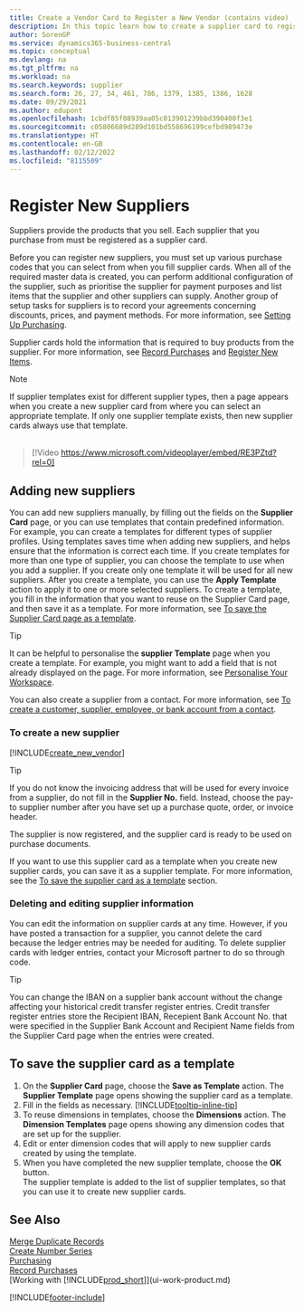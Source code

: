 ```yaml
---
title: Create a Vendor Card to Register a New Vendor (contains video)
description: In this topic learn how to create a supplier card to register a new supplier or supplier and save supplier cards as a template.
author: SorenGP
ms.service: dynamics365-business-central
ms.topic: conceptual
ms.devlang: na
ms.tgt_pltfrm: na
ms.workload: na
ms.search.keywords: supplier
ms.search.form: 26, 27, 34, 461, 786, 1379, 1385, 1386, 1628
ms.date: 09/29/2021
ms.author: edupont
ms.openlocfilehash: 1cbdf85f08939aa05c013901239bbd390400f3e1
ms.sourcegitcommit: c05806689d289d101bd558696199cefbd989473e
ms.translationtype: HT
ms.contentlocale: en-GB
ms.lasthandoff: 02/12/2022
ms.locfileid: "8115509"
---
```

# <a name="register-new-vendors"></a>Register New Suppliers

Suppliers provide the products that you sell. Each supplier that you purchase from must be registered as a supplier card.

Before you can register new suppliers, you must set up various purchase codes that you can select from when you fill supplier cards. When all of the required master data is created, you can perform additional configuration of the supplier, such as prioritise the supplier for payment purposes and list items that the supplier and other suppliers can supply. Another group of setup tasks for suppliers is to record your agreements concerning discounts, prices, and payment methods. For more information, see [Setting Up Purchasing](purchasing-setup-purchasing.md).

Supplier cards hold the information that is required to buy products from the supplier. For more information, see [Record Purchases](purchasing-how-record-purchases.md) and [Register New Items](inventory-how-register-new-items.md).

> [!NOTE]  
> If supplier templates exist for different supplier types, then a page appears when you create a new supplier card from where you can select an appropriate template. If only one supplier template exists, then new supplier cards always use that template.
<br><br>  

> [!Video https://www.microsoft.com/videoplayer/embed/RE3PZtd?rel=0]

## <a name="adding-new-vendors"></a>Adding new suppliers
You can add new suppliers manually, by filling out the fields on the **Supplier Card** page, or you can use templates that contain predefined information. For example, you can create a templates for different types of supplier profiles. Using templates saves time when adding new suppliers, and helps ensure that the information is correct each time. If you create templates for more than one type of supplier, you can choose the template to use when you add a supplier. If you create only one template it will be used for all new suppliers. After you create a template, you can use the **Apply Template** action to apply it to one or more selected suppliers. To create a template, you fill in the information that you want to reuse on the Supplier Card page, and then save it as a template. For more information, see [To save the Supplier Card page as a template](purchasing-how-register-new-vendors.md#to-save-the-vendor-card-as-a-template).

> [!TIP]
> It can be helpful to personalise the **supplier Template** page when you create a template. For example, you might want to add a field that is not already displayed on the page. For more information, see [Personalise Your Workspace](/dynamics365/business-central/ui-personalization-user#to-start-personalizing-a-page-through-the-personalizing-banner).

You can also create a supplier from a contact. For more information, see [To create a customer, supplier, employee, or bank account from a contact](marketing-create-contact-companies.md#to-create-a-customer-vendor-employee-or-bank-account-from-a-contact). 

### <a name="to-create-a-new-vendor"></a>To create a new supplier

[!INCLUDE[create_new_vendor](includes/create_new_vendor.md)]

> [!TIP]  
> If you do not know the invoicing address that will be used for every invoice from a supplier, do not fill in the **Supplier No.** field. Instead, choose the pay-to supplier number after you have set up a purchase quote, order, or invoice header.

The supplier is now registered, and the supplier card is ready to be used on purchase documents.

If you want to use this supplier card as a template when you create new supplier cards, you can save it as a supplier template. For more information, see the [To save the supplier card as a template](#to-save-the-vendor-card-as-a-template) section.

### <a name="deleting-and-editing-vendor-information"></a>Deleting and editing supplier information

You can edit the information on supplier cards at any time. However, if you have posted a transaction for a supplier, you cannot delete the card because the ledger entries may be needed for auditing. To delete supplier cards with ledger entries, contact your Microsoft partner to do so through code.

> [!TIP]
> You can change the IBAN on a supplier bank account without the change affecting your historical credit transfer register entries. Credit transfer register entries store the Recipient IBAN, Recepient Bank Account No. that were specified in the Supplier Bank Account and Recipient Name fields from the Supplier Card page when the entries were created.


## <a name="to-save-the-vendor-card-as-a-template"></a>To save the supplier card as a template

1. On the **Supplier Card** page, choose the **Save as Template** action. The **Supplier Template** page opens showing the supplier card as a template.
2. Fill in the fields as necessary. [!INCLUDE[tooltip-inline-tip](includes/tooltip-inline-tip_md.md)]
3. To reuse dimensions in templates, choose the **Dimensions** action. The **Dimension Templates** page opens showing any dimension codes that are set up for the supplier.
4. Edit or enter dimension codes that will apply to new supplier cards created by using the template.
5. When you have completed the new supplier template, choose the **OK** button.  
   The supplier template is added to the list of supplier templates, so that you can use it to create new supplier cards.

## <a name="see-also"></a>See Also

[Merge Duplicate Records](sales-how-merge-duplicate-records.md)  
[Create Number Series](ui-create-number-series.md)  
[Purchasing](purchasing-manage-purchasing.md)  
[Record Purchases](purchasing-how-record-purchases.md)  
[Working with [!INCLUDE[prod_short](includes/prod_short.md)]](ui-work-product.md)  

[!INCLUDE[footer-include](includes/footer-banner.md)]